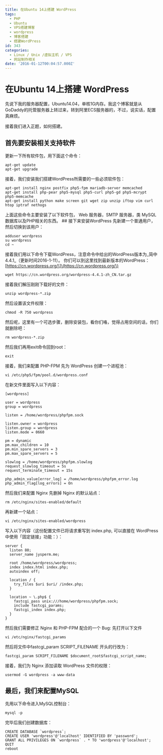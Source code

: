 ```yaml
---
title: 在Ubuntu 14上搭建 WordPress
tags:
  - PHP
  - Ubuntu
  - VPS搭建博客
  - wordpress
  - 博客搭建
  - 搭建WordPress
id: 343
categories:
  - Linux / Unix /虚拟主机 / VPS
  - 网站制作相关
date: '2016-01-12T00:04:57.000Z'
---
```


# 在Ubuntu 14上搭建 WordPress

先说下我的服务器配置，Ubuntu14.04，单核1G内存。我这个博客就是从GoDaddy的托管服务器上转过来，转到阿里ECS服务器的，不过，说实话，配置真麻烦。

接着我们进入正题，如何搭建。

## 首先要安装相关支持软件

更新一下所有软件包，用下面这个命令：

```text
apt-get update
apt-get upgrade
```

 接着，我们安装我们搭建WordPress所需要的一些必须软件包：

```text
apt-get install nginx postfix php5-fpm mariadb-server memcached
apt-get install php-pear php5-mysql php5-curl php5-gd php5-mcrypt php5-memcache
apt-get install python make screen git wget zip unzip iftop vim curl htop iptraf nethogs
```

 上面这些命令主要安装了以下软件包， Web 服务器，SMTP 服务器，类 MySQL 数据库以及PHP相关的东西。 \#\# 接下来安装WordPress 先新建一个普通用户，然后切换到该用户：

```text
adduser wordpress
su wordpress
cd ~
```

 接着我们用以下命令下载WordPress，注意命令中给出的WordPress版本为\_简中4.4.1\_（更新时间2016-1-11）。 你们可以到这里找到最新版本的WordPress：\[https://cn.wordpress.org/\]\(https://cn.wordpress.org/\)

```text
wget https://cn.wordpress.org/wordpress-4.4.1-zh_CN.tar.gz
```

 接着我们解压刚刚下载好的文件：

```text
unzip wordpress-*.zip
```

 然后设置该文件权限：

```text
chmod -R 750 wordpress
```

 然后呢，这里有一个可选步骤，删除安装包，看你们咯，觉得占用空间的话，你们就删除吧：

```text
rm wordpress-*.zip
```

 然后我们再用exit命令回到root：

```text
exit
```

 接着，我们来配置 PHP-FPM 先为 WordPress 创建一个进程池：

```text
vi /etc/php5/fpm/pool.d/wordpress.conf
```

 在新文件里面写入以下内容：

```text
[wordpress]

user = wordpress
group = wordpress

listen = /home/wordpress/phpfpm.sock

listen.owner = wordpress
listen.group = wordpress
listen.mode = 0660

pm = dynamic
pm.max_children = 10
pm.min_spare_servers = 3
pm.max_spare_servers = 5

slowlog = /home/wordpress/phpfpm.slowlog
request_slowlog_timeout = 5s
request_terminate_timeout = 15s

php_admin_value[error_log] = /home/wordpress/phpfpm_error.log
php_admin_flag[log_errors] = On
```

 然后我们来配置 Nginx 先删掉 Nginx 的默认站点：

```text
rm /etc/nginx/sites-enabled/default
```

 再新建一个站点：

```text
vi /etc/nginx/sites-enabled/wordpress
```

 写入以下内容（这份配置文件已将请求重写到 index.php, 可以直接在 WordPress 中使用「固定链接」功能：）：

```text
server {
  listen 80;
  server_name jysperm.me;

  root /home/wordpress/wordpress;
  index index.html index.php;
  autoindex off;

  location / {
    try_files $uri $uri/ /index.php;
  } 

  location ~ \.php$ { 
    fastcgi_pass unix:///home/wordpress/phpfpm.sock;
    include fastcgi_params;
    fastcgi_index index.php;
  }
}
```

 然后我们需要修正 Nginx 和 PHP-FPM 配合的一个 Bug: 先打开以下文件

```text
vi /etc/nginx/fastcgi_params
```

 然后将文件中fastcgi\_param SCRIPT\_FILENAME 开头的行改为：

```text
fastcgi_param SCRIPT_FILENAME $document_root$fastcgi_script_name;
```

 接着，我们为 Nginx 添加读取 WordPress 文件的权限：

```text
usermod -G wordpress -a www-data
```

## 最后，我们来配置MySQL

先用以下命令进入MySQL控制台：

```
mysql -p
```

完毕后我们创建数据库：

    CREATE DATABASE `wordpress`;
    CREATE USER 'wordpress'@'localhost' IDENTIFIED BY 'password';
    GRANT ALL PRIVILEGES ON `wordpress` . * TO 'wordpress'@'localhost';
    QUIT
    reboot

